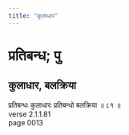 ```yaml
---
title: "कुलाधार"
---
```


# प्रतिबन्ध; पु
## कुलाधार, बलक्रिया
प्रतिबन्धः कुलाधारः प्रतिबन्धो बलक्रिया ॥ ८१ ॥<br />verse 2.1.1.81<br />page 0013

